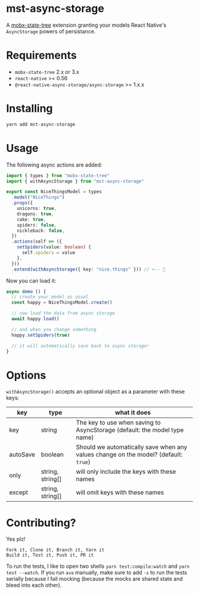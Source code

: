 # mst-async-storage

A [mobx-state-tree](https://github.com/mobxjs/mobx-state-tree) extension granting your models React Native's `AsyncStorage` powers of persistance.

# Requirements

- `mobx-state-tree` 2.x or 3.x
- `react-native` >= 0.56
- `@react-native-async-storage/async-storage` >= 1.x.x

# Installing

```sh
yarn add mst-async-storage
```

# Usage

The following async actions are added:

```ts
import { types } from "mobx-state-tree"
import { withAsyncStorage } from "mst-async-storage"

export const NiceThingsModel = types
  .model("NiceThings")
  .props({
    unicorns: true,
    dragons: true,
    cake: true,
    spiders: false,
    nickleback: false,
  })
  .actions(self => ({
    setSpiders(value: boolean) {
      self.spiders = value
    },
  }))
  .extend(withAsyncStorage({ key: "nice.things" })) // <-- 🎉
```

Now you can load it:

```js
async demo () {
  // create your model as usual
  const happy = NiceThingsModel.create()

  // now load the data from async storage
  await happy.load()

  // and when you change something
  happy.setSpiders(true)

  // it will automatically save back to async storage!
}
```

# Options

`withAsyncStorage()` accepts an optional object as a parameter with these keys:

| key      | type             | what it does                                                                        |
| -------- | ---------------- | ----------------------------------------------------------------------------------- |
| key      | string           | The key to use when saving to AsyncStorage (default: the model type name)           |
| autoSave | boolean          | Should we automatically save when any values change on the model? (default: `true`) |
| only     | string, string[] | will only include the keys with these names                                         |
| except   | string, string[] | will omit keys with these names                                                     |

# Contributing?

Yes plz!

```
Fork it, Clone it, Branch it, Yarn it
Build it, Test it, Push it, PR it
```

To run the tests, I like to open two shells `yarn test:compile:watch` and `yarn test --watch`. If you run `ava` manually, make sure to add `-s` to run the tests serially because I fail mocking (because the mocks are shared state and bleed into each other).

